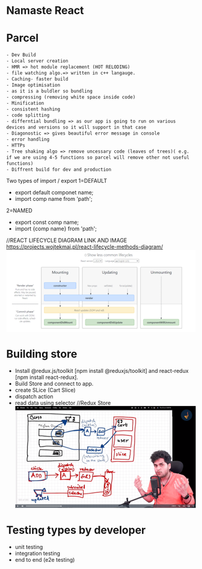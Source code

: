 # Namaste React 

# Parcel
    - Dev Build
    - Local server creation
    - HMR => hot module replacement (HOT RELODING)
    - file watching algo.=> written in c++ langauge.
    - Caching- faster build 
    - Image optimisation 
    - as it is a buldler so bundling
    - compressing (removing white space inside code)
    - Minification
    - consistent hashing
    - code splitting 
    - differntial bundling => as our app is going to run on various devices and versions so it will support in that case
    - Diagonostic => gives beautiful error message in console
    - error handling
    - HTTPs
    - Tree shaking algo => remove uncessary code (leaves of trees)( e.g. if we are using 4-5 functions so parcel will remove other not useful functions)
    - Diffrent build for dev and production


Two types of import / export
1=DEFAULT
  - export default componet name;
  - import comp name from 'path';

2=NAMED
  - export const comp name;
  - import {comp name} from 'path';

//REACT LIFECYCLE DIAGRAM LINK AND IMAGE
https://projects.wojtekmaj.pl/react-lifecycle-methods-diagram/
  ![Alt text](image.png)

# Building store
  - Install @redux.js/toolkit [npm install @reduxjs/toolkit] and react-redux [npm install react-redux].
  - Build Store and connect to app.
  - create SLice (Cart Slice)
  - dispatch action
  - read data using selector
//Redux Store
  ![Alt text](image-1.png)

# Testing types by developer
  - unit testing
  - integration testing
  - end to end (e2e testing)